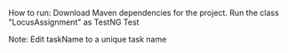 How to run:
Download Maven dependencies for the project.
Run the class "LocusAssignment" as TestNG Test

Note: Edit taskName to a unique task name
